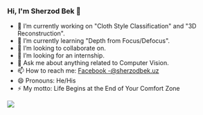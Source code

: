 ### Hi, I'm Sherzod Bek 👋

 
 
- 🔭 I’m currently working on "Cloth Style Classification" and "3D Reconstruction".
- 🌱 I’m currently learning "Depth from Focus/Defocus".
- 👯 I’m looking to collaborate on.
- 🤔 I’m looking for an internship.
- 💬 Ask me about anything related to Computer Vision.
- 📫 How to reach me: [Facebook -@sherzodbek.uz](https://www.facebook.com/sherzodbek.uz)
- 😄 Pronouns: He/His
- ⚡ My motto: Life Begins at the End of Your Comfort Zone
 

<img src="https://github-readme-stats.vercel.app/api?username=sherzod-dev&&show_icons=true&title_color=ffffff&icon_color=bb2acf&text_color=daf7dc&bg_color=393837">

